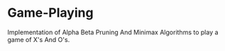 # Game-Playing
Implementation of Alpha Beta Pruning And Minimax Algorithms to play a game of X's And O's.
